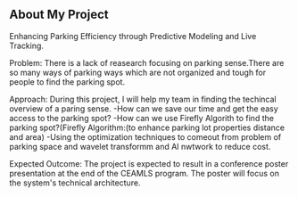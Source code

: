 ## About My Project
Enhancing Parking Efficiency through Predictive Modeling and Live Tracking.

Problem: There is a lack of reasearch focusing on parking sense.There are so many ways of parking ways which are not organized and tough for people to find the parking spot.

Approach: During this project, I will help my team in finding the techincal overview of a paring sense.
  -How can we save our time and get the easy access to the parking spot?
  -How can we use Firefly Algorith to find the parking spot?(Firefly Algorithm:(to enhance parking lot properties distance and area)
  -Using the optimization techniques to comeout from problem of parking space and wavelet transformm and AI nwtwork to reduce cost.

Expected Outcome: The project is expected to result in a conference poster presentation at the end of the CEAMLS program. The poster will focus on the system's technical architecture.


